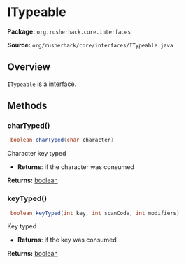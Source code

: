 # ITypeable

**Package:** `org.rusherhack.core.interfaces`

**Source:** `org/rusherhack/core/interfaces/ITypeable.java`

## Overview

`ITypeable` is a interface.

## Methods

### charTyped()

```java
 boolean charTyped(char character)
```

Character key typed
* **Returns**: if the character was consumed



**Returns:** [boolean](https://docs.oracle.com/en/java/javase/21/docs/api/java.base/java/lang/Boolean.html)

### keyTyped()

```java
 boolean keyTyped(int key, int scanCode, int modifiers)
```

Key typed
* **Returns**: if the key was consumed



**Returns:** [boolean](https://docs.oracle.com/en/java/javase/21/docs/api/java.base/java/lang/Boolean.html)

